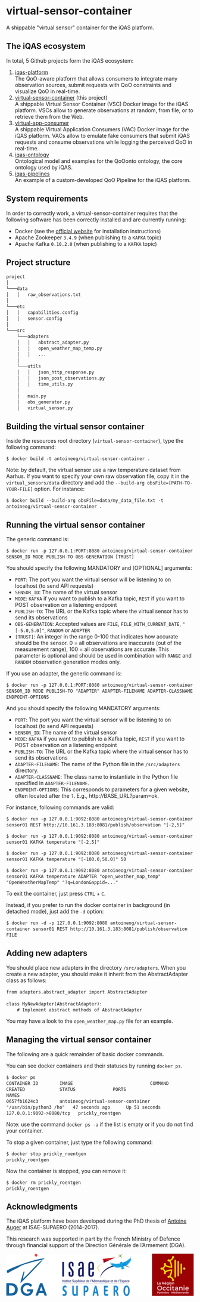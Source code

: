 # virtual-sensor-container
A shippable "virtual sensor" container for the iQAS platform.

## The iQAS ecosystem

In total, 5 Github projects form the iQAS ecosystem:
1. [iqas-platform](https://github.com/antoineauger/iqas-platform) <br/>The QoO-aware platform that allows consumers to integrate many observation sources, submit requests with QoO constraints and visualize QoO in real-time.
2. [virtual-sensor-container](https://github.com/antoineauger/virtual-sensor-container) (this project)<br/>A shippable Virtual Sensor Container (VSC) Docker image for the iQAS platform. VSCs allow to generate observations at random, from file, or to retrieve them from the Web.
3. [virtual-app-consumer](https://github.com/antoineauger/virtual-app-consumer) <br/>A shippable Virtual Application Consumers (VAC) Docker image for the iQAS platform. VACs allow to emulate fake consumers that submit iQAS requests and consume observations while logging the perceived QoO in real-time.
4. [iqas-ontology](https://github.com/antoineauger/iqas-ontology) <br/>Ontological model and examples for the QoOonto ontology, the core ontology used by iQAS.
5. [iqas-pipelines](https://github.com/antoineauger/iqas-pipelines) <br/>An example of a custom-developed QoO Pipeline for the iQAS platform.

## System requirements

In order to correctly work, a virtual-sensor-container requires that the following software has been correctly installed and are currently running:
* Docker (see the [official website](https://www.docker.com/) for installation instructions)
* Apache Zookeeper `3.4.9` (when publishing to a `KAFKA` topic)
* Apache Kafka `0.10.2.0` (when publishing to a `KAFKA` topic)

## Project structure

```
project
│
└───data
│   │   raw_observations.txt
│
└───etc
│   │   capabilities.config
│   │   sensor.config
│
└───src
    └───adapters
    │   │   abstract_adapter.py
    │   │   open_weather_map_temp.py
    │   │   ...
    │
    └───utils
    │   │   json_http_response.py
    │   │   json_post_observations.py
    │   │   time_utils.py
    │
    │   main.py
    │   obs_generator.py
    │   virtual_sensor.py
```

## Building the virtual sensor container
Inside the resources root directory (`virtual-sensor-container`), type the following command:
```
$ docker build -t antoineog/virtual-sensor-container .
```

Note: by default, the virtual sensor use a raw temperature dataset from Aarhus.
If you want to specify your own raw observation file, copy it in the `virtual_sensors/data` directory and add the `--build-arg obsFile=[PATH-TO-YOUR-FILE]` option.
For instance:
```
$ docker build --build-arg obsFile=data/my_data_file.txt -t antoineog/virtual-sensor-container .
```

## Running the virtual sensor container
The generic command is:
```
$ docker run -p 127.0.0.1:PORT:8080 antoineog/virtual-sensor-container SENSOR_ID MODE PUBLISH-TO OBS-GENERATION [TRUST]
```
You should specify the following MANDATORY and [OPTIONAL] arguments:

* `PORT`: The port you want the virtual sensor will be listening to on localhost (to send API requests)
* `SENSOR_ID`: The name of the virtual sensor
* `MODE`: `KAFKA` if you want to publish to a Kafka topic, `REST` if you want to POST observation on a listening endpoint
* `PUBLISH-TO`: The URL or the Kafka topic where the virtual sensor has to send its observations
* `OBS-GENERATION`: Accepted values are `FILE`, `FILE_WITH_CURRENT_DATE`, `"[-5.0,5.0]"`, `RANDOM` or `ADAPTER`
* `[TRUST]`: An integer in the range 0-100 that indicates how accurate should be the sensor. 0 = all observations are inaccurate (out of the measurement range), 100 = all observations are accurate. This parameter is optional and should be used in combination with `RANGE` and `RANDOM` observation generation modes only.

If you use an adapter, the generic command is:
```
$ docker run -p 127.0.0.1:PORT:8080 antoineog/virtual-sensor-container SENSOR_ID MODE PUBLISH-TO "ADAPTER" ADAPTER-FILENAME ADAPTER-CLASSNAME ENDPOINT-OPTIONS
```
And you should specify the following MANDATORY arguments:
* `PORT`: The port you want the virtual sensor will be listening to on localhost (to send API requests)
* `SENSOR_ID`: The name of the virtual sensor
* `MODE`: `KAFKA` if you want to publish to a Kafka topic, `REST` if you want to POST observation on a listening endpoint
* `PUBLISH-TO`: The URL or the Kafka topic where the virtual sensor has to send its observations
* `ADAPTER-FILENAME`: The name of the Python file in the `/src/adapters` directory.
* `ADAPTER-CLASSNAME`: The class name to instantiate in the Python file specified in `ADAPTER-FILENAME`.
* `ENDPOINT-OPTIONS`: This corresponds to parameters for a given website, often located after the `?`. E.g., http://BASE_URL?param=ok.

For instance, following commands are valid:
```
$ docker run -p 127.0.0.1:9092:8080 antoineog/virtual-sensor-container sensor01 REST http://10.161.3.183:8081/publish/observation "[-2,5]"
```

```
$ docker run -p 127.0.0.1:9092:8080 antoineog/virtual-sensor-container sensor01 KAFKA temperature "[-2,5]"
```

```
$ docker run -p 127.0.0.1:9092:8080 antoineog/virtual-sensor-container sensor01 KAFKA temperature "[-100.0,50.0]" 50
```

```
$ docker run -p 127.0.0.1:9092:8080 antoineog/virtual-sensor-container sensor01 KAFKA temperature ADAPTER "open_weather_map_temp" "OpenWeatherMapTemp" "?q=London&appid=..."
```

To exit the container, just press `CTRL` + `C`.

Instead, if you prefer to run the docker container in background (in detached mode), just add the `-d` option:
```
$ docker run -d -p 127.0.0.1:9092:8080 antoineog/virtual-sensor-container sensor01 REST http://10.161.3.183:8081/publish/observation FILE
```

## Adding new adapters

You should place new adapters in the directory `/src/adapters`. When you create a new adapter, you should make it inherit from the AbstractAdapter class as follows:

```
from adapters.abstract_adapter import AbstractAdapter

class MyNewAdapter(AbstractAdapter):
    # Implement abstract methods of AbstractAdapter
```

You may have a look to the `open_weather_map.py` file for an example.

## Managing the virtual sensor container

The following are a quick remainder of basic docker commands.

You can see docker containers and their statuses by running `docker ps`.
```
$ docker ps
CONTAINER ID        IMAGE                             COMMAND                  CREATED             STATUS              PORTS                      NAMES
0657fb1624c3        antoineog/virtual-sensor-container   "/usr/bin/python3 /ho"   47 seconds ago      Up 51 seconds       127.0.0.1:9092->8080/tcp   prickly_roentgen
```
Note: use the command `docker ps -a` if the list is empty or if you do not find your container.

To stop a given container, just type the following command:
```
$ docker stop prickly_roentgen
prickly_roentgen
```

Now the container is stopped, you can remove it:
```
$ docker rm prickly_roentgen
prickly_roentgen
```

## Acknowledgments

The iQAS platform have been developed during the PhD thesis of [Antoine Auger](https://antoineauger.fr/) at ISAE-SUPAERO (2014-2017).

This research was supported in part by the French Ministry of Defence through financial support of the Direction Générale de l’Armement (DGA).

![banniere](https://github.com/antoineauger/iqas-platform/blob/master/src/main/resources/web/figures/banniere.png?raw=true "Banniere")
